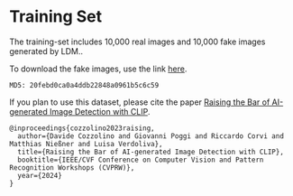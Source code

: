 # Training Set

The training-set includes 10,000 real images and 10,000 fake images generated by LDM..

To download the fake images, use the link [here](https://www.grip.unina.it/download/prog/DMimageDetection/train_set.zip).
```
MD5: 20febd0ca0a4ddb22848a0961b5c6c59
```


If you plan to use this dataset, please cite the paper [Raising the Bar of AI-generated Image Detection with CLIP](https://arxiv.org/abs/2312.00195).


```
@inproceedings{cozzolino2023raising,
  author={Davide Cozzolino and Giovanni Poggi and Riccardo Corvi and Matthias Nießner and Luisa Verdoliva},
  title={Raising the Bar of AI-generated Image Detection with CLIP}, 
  booktitle={IEEE/CVF Conference on Computer Vision and Pattern Recognition Workshops (CVPRW)},
  year={2024}
}
```

